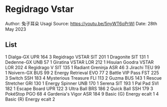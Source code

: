 # Regidrago Vstar

Author: 兔子耳朵 Usagi
Source: <https://youtu.be/5nyWT6oPrWI>
Date: 28th May 2023

## List

1 Dialga-GX UPR 164
3 Regidrago VSTAR SIT 201
1 Dragonite SIT 131
1 Dedenne-GX UNB 57
1 Giratina VSTAR LOR 212
1 Hisuian Goodra VSTAR LOR 202
4 Regidrago V SIT 135
1 Radiant Greninja ASR 46
3 Jirachi TEU 99
1 Noivern-GX BUS 99
2 Energy Retrieval EVO 77
2 Battle VIP Pass FST 225
3 Switch SSH 183
4 Mysterious Treasure FLI 113
2 Guzma BUS 143
1 Rescue Stretcher GRI 130
1 Energy Spinner UNB 170
1 Serena SIT 193
1 Pal Pad SVI 182
1 Escape Board UPR 122
3 Ultra Ball BRS 186
2 Quick Ball SSH 179
3 PokéStop PGO 68
4 Gardenia's Vigor ASR 184
9 Basic {G} Energy ecalt 1
4 Basic {R} Energy ecalt 2
